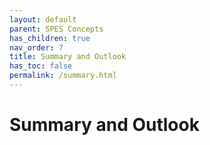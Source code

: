 ```yaml
---
layout: default
parent: SPES Concepts
has_children: true
nav_order: 7
title: Summary and Outlook
has_toc: false
permalink: /summary.html
---
```

# Summary and Outlook
